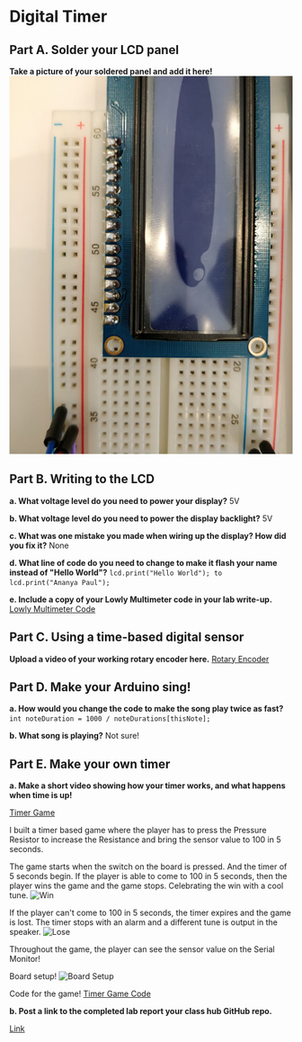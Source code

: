# Digital Timer

## Part A. Solder your LCD panel

**Take a picture of your soldered panel and add it here!**
![Soldered LCD](./solder.jpeg)

## Part B. Writing to the LCD
 
**a. What voltage level do you need to power your display?**
5V

**b. What voltage level do you need to power the display backlight?**
5V
   
**c. What was one mistake you made when wiring up the display? How did you fix it?**
None

**d. What line of code do you need to change to make it flash your name instead of "Hello World"?**
```lcd.print("Hello World"); to lcd.print("Ananya Paul");```
 
**e. Include a copy of your Lowly Multimeter code in your lab write-up.**
[Lowly Multimeter Code](./Potentiometer_Voltage_Calculation.ino)

## Part C. Using a time-based digital sensor

**Upload a video of your working rotary encoder here.**
[Rotary Encoder](https://www.youtube.com/watch?v=udxzOorPNVE&feature=youtu.be)


## Part D. Make your Arduino sing!

**a. How would you change the code to make the song play twice as fast?**
```int noteDuration = 1000 / noteDurations[thisNote];```
 
**b. What song is playing?**
Not sure!

## Part E. Make your own timer

**a. Make a short video showing how your timer works, and what happens when time is up!**

[Timer Game](https://photos.app.goo.gl/u2yzh9HTDgzPfvKL8)

I built a timer based game where the player has to press the Pressure Resistor to increase the Resistance and bring the sensor value to 100 in 5 seconds. 

The game starts when the switch on the board is pressed. And the timer of 5 seconds begin. 
If the player is able to come to 100 in 5 seconds, then the player wins the game and the game stops. Celebrating the win with a cool tune. 
![Win](./won_status.png)

If the player can't come to 100 in 5 seconds, the timer expires and the game is lost. The timer stops with an alarm and a different tune is output in the speaker. 
![Lose](./lost_status.png)

Throughout the game, the player can see the sensor value on the Serial Monitor!

Board setup!
![Board Setup](./board_setup.jpeg)

Code for the game!
[Timer Game Code](./own_timer.ino)


**b. Post a link to the completed lab report your class hub GitHub repo.**


[Link](https://github.com/manification10/IDD-Fa19-Lab2/)
